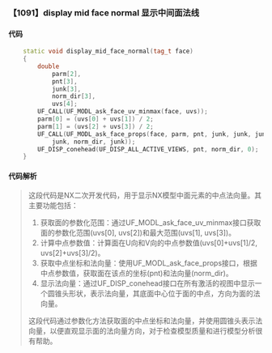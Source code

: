 ### 【1091】display mid face normal 显示中间面法线

#### 代码

```cpp
    static void display_mid_face_normal(tag_t face)  
    {  
        double  
            parm[2],  
            pnt[3],  
            junk[3],  
            norm_dir[3],  
            uvs[4];  
        UF_CALL(UF_MODL_ask_face_uv_minmax(face, uvs));  
        parm[0] = (uvs[0] + uvs[1]) / 2;  
        parm[1] = (uvs[2] + uvs[3]) / 2;  
        UF_CALL(UF_MODL_ask_face_props(face, parm, pnt, junk, junk, junk,  
            junk, norm_dir, junk));  
        UF_DISP_conehead(UF_DISP_ALL_ACTIVE_VIEWS, pnt, norm_dir, 0);  
    }

```

#### 代码解析

> 这段代码是NX二次开发代码，用于显示NX模型中面元素的中点法向量。其主要功能包括：
>
> 1. 获取面的参数化范围：通过UF_MODL_ask_face_uv_minmax接口获取面的参数化范围(uvs[0], uvs[2])和最大范围(uvs[1], uvs[3])。
> 2. 计算中点参数值：计算面在U向和V向的中点参数值(uvs[0]+uvs[1]/2, uvs[2]+uvs[3]/2)。
> 3. 获取中点坐标和法向量：使用UF_MODL_ask_face_props接口，根据中点参数值，获取面在该点的坐标(pnt)和法向量(norm_dir)。
> 4. 显示法向量：通过UF_DISP_conehead接口在所有激活的视图中显示一个圆锥头形状，表示法向量，其底面中心位于面的中点，方向为面的法向量。
>
> 这段代码通过参数化方法获取面的中点坐标和法向量，并使用圆锥头表示法向量，以便直观显示面的法向量方向，对于检查模型质量和进行模型分析很有帮助。
>
